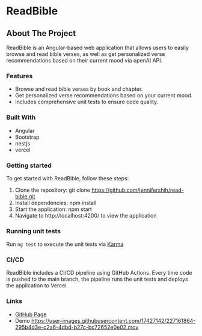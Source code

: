 # ReadBible

## About The Project

ReadBible is an Angular-based web application that allows users to easily browse and read bible verses, as well as get personalized verse recommendations based on their current mood via openAI API.

### Features

- Browse and read bible verses by book and chapter.
- Get personalized verse recommendations based on your current mood.
- Includes comprehensive unit tests to ensure code quality.

### Built With

- Angular
- Bootstrap
- nestjs
- vercel

### Getting started

To get started with ReadBible, follow these steps:

1. Clone the repository: git clone https://github.com/jennifershih/read-bible.git
2. Install dependencies: npm install
3. Start the application: npm start
4. Navigate to http://localhost:4200/ to view the application

### Running unit tests

Run `ng test` to execute the unit tests via [Karma](https://karma-runner.github.io)

### CI/CD

ReadBible includes a CI/CD pipeline using GitHub Actions. Every time code is pushed to the main branch, the pipeline runs the unit tests and deploys the application to Vercel.

### Links

- [GitHub Page](https://jennifershih.github.io/read-bible/)
- Demo
  https://user-images.githubusercontent.com/17427142/227161864-295b4d3e-c2a6-4dbd-b27c-bc72652e0e02.mov
